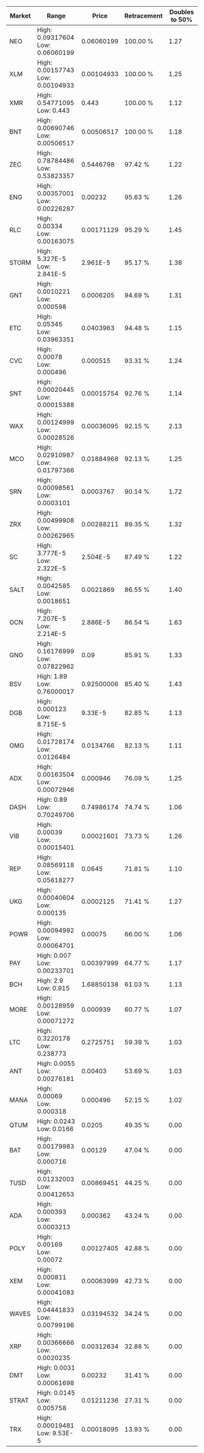 | Market | Range | Price| Retracement | Doubles to 50% |
| --- | --- | --- | --- | --- |
| NEO | High: 0.09317604<br />Low: 0.06060199 | 0.06060199 | 100.00 % | 1.27 |
| XLM | High: 0.00157743<br />Low: 0.00104933 | 0.00104933 | 100.00 % | 1.25 |
| XMR | High: 0.54771095<br />Low: 0.443 | 0.443 | 100.00 % | 1.12 |
| BNT | High: 0.00690746<br />Low: 0.00506517 | 0.00506517 | 100.00 % | 1.18 |
| ZEC | High: 0.78784486<br />Low: 0.53823357 | 0.5446798 | 97.42 % | 1.22 |
| ENG | High: 0.00357001<br />Low: 0.00226287 | 0.00232 | 95.63 % | 1.26 |
| RLC | High: 0.00334<br />Low: 0.00163075 | 0.00171129 | 95.29 % | 1.45 |
| STORM | High: 5.327E-5<br />Low: 2.841E-5 | 2.961E-5 | 95.17 % | 1.38 |
| GNT | High: 0.0010221<br />Low: 0.000598 | 0.0006205 | 94.69 % | 1.31 |
| ETC | High: 0.05345<br />Low: 0.03963351 | 0.0403963 | 94.48 % | 1.15 |
| CVC | High: 0.00078<br />Low: 0.000496 | 0.000515 | 93.31 % | 1.24 |
| SNT | High: 0.00020445<br />Low: 0.00015388 | 0.00015754 | 92.76 % | 1.14 |
| WAX | High: 0.00124999<br />Low: 0.00028526 | 0.00036095 | 92.15 % | 2.13 |
| MCO | High: 0.02910987<br />Low: 0.01797366 | 0.01884968 | 92.13 % | 1.25 |
| SRN | High: 0.00098561<br />Low: 0.0003101 | 0.0003767 | 90.14 % | 1.72 |
| ZRX | High: 0.00499908<br />Low: 0.00262965 | 0.00288211 | 89.35 % | 1.32 |
| SC | High: 3.777E-5<br />Low: 2.322E-5 | 2.504E-5 | 87.49 % | 1.22 |
| SALT | High: 0.0042585<br />Low: 0.0018651 | 0.0021869 | 86.55 % | 1.40 |
| OCN | High: 7.207E-5<br />Low: 2.214E-5 | 2.886E-5 | 86.54 % | 1.63 |
| GNO | High: 0.16176999<br />Low: 0.07822962 | 0.09 | 85.91 % | 1.33 |
| BSV | High: 1.89<br />Low: 0.76000017 | 0.92500006 | 85.40 % | 1.43 |
| DGB | High: 0.000123<br />Low: 8.715E-5 | 9.33E-5 | 82.85 % | 1.13 |
| OMG | High: 0.01728174<br />Low: 0.0126484 | 0.0134766 | 82.13 % | 1.11 |
| ADX | High: 0.00163504<br />Low: 0.00072946 | 0.000946 | 76.09 % | 1.25 |
| DASH | High: 0.89<br />Low: 0.70249706 | 0.74986174 | 74.74 % | 1.06 |
| VIB | High: 0.00039<br />Low: 0.00015401 | 0.00021601 | 73.73 % | 1.26 |
| REP | High: 0.08569118<br />Low: 0.05618277 | 0.0645 | 71.81 % | 1.10 |
| UKG | High: 0.00040604<br />Low: 0.000135 | 0.0002125 | 71.41 % | 1.27 |
| POWR | High: 0.00094992<br />Low: 0.00064701 | 0.00075 | 66.00 % | 1.06 |
| PAY | High: 0.007<br />Low: 0.00233701 | 0.00397999 | 64.77 % | 1.17 |
| BCH | High: 2.9<br />Low: 0.915 | 1.68850138 | 61.03 % | 1.13 |
| MORE | High: 0.00128959<br />Low: 0.00071272 | 0.000939 | 60.77 % | 1.07 |
| LTC | High: 0.3220178<br />Low: 0.238773 | 0.2725751 | 59.39 % | 1.03 |
| ANT | High: 0.0055<br />Low: 0.00276181 | 0.00403 | 53.69 % | 1.03 |
| MANA | High: 0.00069<br />Low: 0.000318 | 0.000496 | 52.15 % | 1.02 |
| QTUM | High: 0.0243<br />Low: 0.0166 | 0.0205 | 49.35 % | 0.00 |
| BAT | High: 0.00179983<br />Low: 0.000716 | 0.00129 | 47.04 % | 0.00 |
| TUSD | High: 0.01232003<br />Low: 0.00412653 | 0.00869451 | 44.25 % | 0.00 |
| ADA | High: 0.000393<br />Low: 0.0003213 | 0.000362 | 43.24 % | 0.00 |
| POLY | High: 0.00169<br />Low: 0.00072 | 0.00127405 | 42.88 % | 0.00 |
| XEM | High: 0.000811<br />Low: 0.00041083 | 0.00063999 | 42.73 % | 0.00 |
| WAVES | High: 0.04441833<br />Low: 0.00799196 | 0.03194532 | 34.24 % | 0.00 |
| XRP | High: 0.00366666<br />Low: 0.0020235 | 0.00312634 | 32.88 % | 0.00 |
| DMT | High: 0.0031<br />Low: 0.00061698 | 0.00232 | 31.41 % | 0.00 |
| STRAT | High: 0.0145<br />Low: 0.005758 | 0.01211236 | 27.31 % | 0.00 |
| TRX | High: 0.00019481<br />Low: 9.53E-5 | 0.00018095 | 13.93 % | 0.00 |
